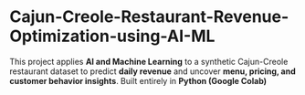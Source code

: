 # Cajun-Creole-Restaurant-Revenue-Optimization-using-AI-ML
This project applies **AI and Machine Learning** to a synthetic Cajun-Creole restaurant dataset to predict **daily revenue** and uncover **menu, pricing, and customer behavior insights**.   Built entirely in **Python (Google Colab)**  
